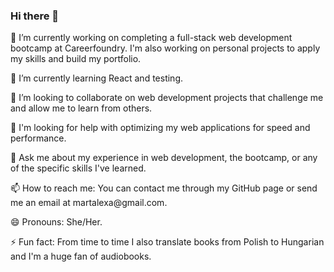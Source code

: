 ### Hi there 👋

<!--
**martalexaa/martalexaa** is a ✨ _special_ ✨ repository because its `README.md` (this file) appears on your GitHub profile.

Here are some ideas to get you started:

-->

<p>🔭 I’m currently working on completing a full-stack web development bootcamp at Careerfoundry. I'm also working on personal projects to apply my skills and build my portfolio.</p>
<p>🌱 I’m currently learning React and testing.</p>
<p>👯 I’m looking to collaborate on web development projects that challenge me and allow me to learn from others.</p>
<p>🤔 I'm looking for help with optimizing my web applications for speed and performance.</p>
<p>💬 Ask me about my experience in web development, the bootcamp, or any of the specific skills I've learned.</p>
<p>📫 How to reach me: You can contact me through my GitHub page or send me an email at martalexa@gmail.com.</p>
<p>😄 Pronouns: She/Her.</p>
<p>⚡ Fun fact: From time to time I also translate books from Polish to Hungarian and I'm a huge fan of audiobooks.</p>

